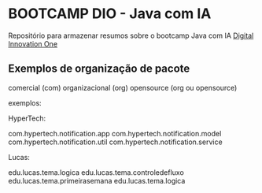 
# BOOTCAMP DIO - Java com IA
Repositório para armazenar resumos sobre o bootcamp Java com IA [Digital Innovation One](https://www.dio.me/)



## Exemplos de organização de pacote

comercial (com)
organizacional (org)
opensource (org ou opensource)

exemplos:

HyperTech:

com.hypertech.notification.app 
com.hypertech.notification.model
com.hypertech.notification.util
com.hypertech.notification.service

Lucas:

edu.lucas.tema.logica
edu.lucas.tema.controledefluxo
edu.lucas.tema.primeirasemana
edu.lucas.tema.logica





